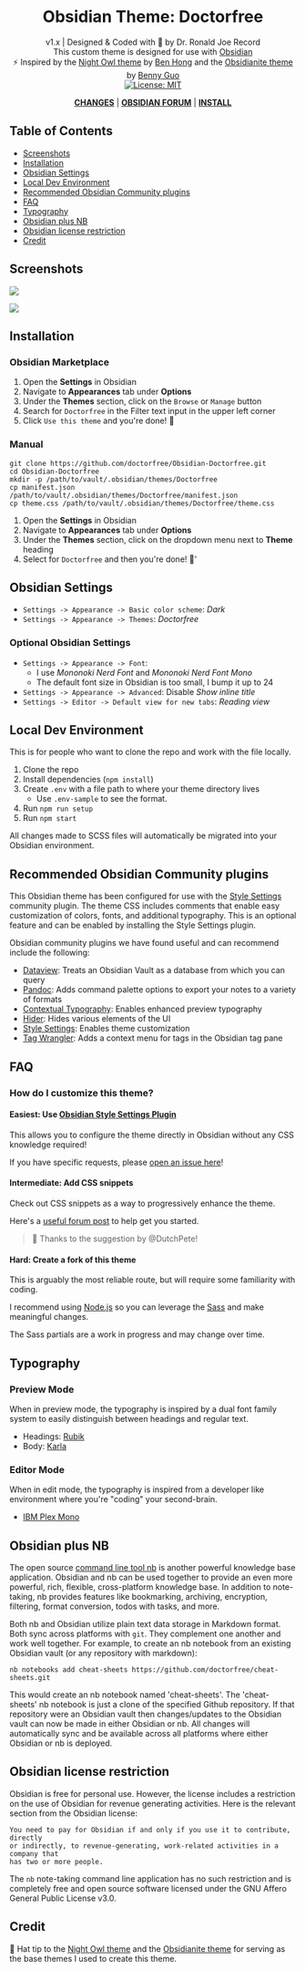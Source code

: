 <h1 align="center">Obsidian Theme: Doctorfree</h1>

<div align="center">

v1.x | Designed & Coded with 💎 by Dr. Ronald Joe Record <br>
This custom theme is designed for use with [Obsidian](https://obsidian.md/)<br>
⚡ Inspired by the [Night Owl theme](https://github.com/bencodezen/obsidian-night-owl-theme) by [Ben Hong](https://twitter.com/bencodezen) and the [Obsidianite theme](https://github.com/bennyxguo/Obsidian-Obsidianite) by [Benny Guo](https://twitter.com/bennyxguo)<br>
[![License: MIT](https://img.shields.io/badge/License-MIT-yellow.svg)](https://opensource.org/licenses/MIT)

**[CHANGES](https://github.com/doctorfree/Obsidian-Doctorfree/blob/main/CHANGELOG.md)** | **[OBSIDIAN FORUM](https://forum.obsidian.md/)** | **[INSTALL](#installation)**

</div>

## Table of Contents

- [Screenshots](#screenshots)
- [Installation](#installation)
- [Obsidian Settings](#obsidian-settings)
- [Local Dev Environment](#local-dev-environment)
- [Recommended Obsidian Community plugins](#recommended-obsidian-community-plugins)
- [FAQ](#faq)
- [Typography](#typography)
- [Obsidian plus NB](#obsidian-plus-nb)
- [Obsidian license restriction](#obsidian-license-restriction)
- [Credit](#credit)

## Screenshots

<img src="screenshots/headings-1920.png"><br />

<img src="screenshots/graph-view.png"><br />

## Installation

### Obsidian Marketplace

1. Open the **Settings** in Obsidian
1. Navigate to **Appearances** tab under **Options**
1. Under the **Themes** section, click on the `Browse` or `Manage` button
1. Search for `Doctorfree` in the Filter text input in the upper left corner
1. Click `Use this theme` and you're done! 🎉

### Manual

```shell
git clone https://github.com/doctorfree/Obsidian-Doctorfree.git
cd Obsidian-Doctorfree
mkdir -p /path/to/vault/.obsidian/themes/Doctorfree
cp manifest.json /path/to/vault/.obsidian/themes/Doctorfree/manifest.json
cp theme.css /path/to/vault/.obsidian/themes/Doctorfree/theme.css
```

1. Open the **Settings** in Obsidian
1. Navigate to **Appearances** tab under **Options**
1. Under the **Themes** section, click on the dropdown menu next to **Theme** heading
1. Select for `Doctorfree` and then you're done! 🎉'

## Obsidian Settings

- `Settings -> Appearance -> Basic color scheme`: *Dark*
- `Settings -> Appearance -> Themes`: *Doctorfree*

### Optional Obsidian Settings

- `Settings -> Appearance -> Font`:
    - I use *Mononoki Nerd Font* and *Mononoki Nerd Font Mono*
    - The default font size in Obsidian is too small, I bump it up to 24
- `Settings -> Appearance -> Advanced`: Disable *Show inline title*
- `Settings -> Editor -> Default view for new tabs`: *Reading view*

## Local Dev Environment

This is for people who want to clone the repo and work with the file locally.

1. Clone the repo
2. Install dependencies (`npm install`)
3. Create `.env` with a file path to where your theme directory lives
    - Use `.env-sample` to see the format.
4. Run `npm run setup`
5. Run `npm start`

All changes made to SCSS files will automatically be migrated into your Obsidian environment.

## Recommended Obsidian Community plugins

This Obsidian theme has been configured for use with the [Style Settings](https://github.com/mgmeyers/obsidian-style-settings) community plugin. The theme CSS includes comments that enable easy customization of colors, fonts, and additional typography. This is an optional feature and can be enabled by installing the Style Settings plugin.

Obsidian community plugins we have found useful and can recommend include the following:

- [Dataview](https://github.com/blacksmithgu/obsidian-dataview): Treats an Obsidian Vault as a database from which you can query
- [Pandoc](https://github.com/OliverBalfour/obsidian-pandoc): Adds command palette options to export your notes to a variety of formats
- [Contextual Typography](https://github.com/mgmeyers/obsidian-contextual-typography): Enables enhanced preview typography
- [Hider](https://github.com/kepano/obsidian-hider): Hides various elements of the UI
- [Style Settings](https://github.com/mgmeyers/obsidian-style-settings): Enables theme customization
- [Tag Wrangler](https://github.com/pjeby/tag-wrangler): Adds a context menu for tags in the Obsidian tag pane

## FAQ

### How do I customize this theme?

#### Easiest: Use [Obsidian Style Settings Plugin](https://github.com/mgmeyers/obsidian-style-settings)

This allows you to configure the theme directly in Obsidian without any CSS knowledge required!

If you have specific requests, please [open an issue here](https://github.com/doctorfree/Obsidian-Doctorfree/issues/new)!

#### Intermediate: Add CSS snippets

Check out CSS snippets as a way to progressively enhance the theme.

Here's a [useful forum post](https://forum.obsidian.md/t/how-to-achieve-css-code-snippets/8474) to help get you started.

> 🎩 Thanks to the suggestion by @DutchPete!

#### Hard: Create a fork of this theme

This is arguably the most reliable route, but will require some familiarity with coding.

I recommend using [Node.js](https://nodejs.org/en/) so you can leverage the [Sass](https://sass-lang.com/) and make meaningful changes.

The Sass partials are a work in progress and may change over time.

## Typography

### Preview Mode

When in preview mode, the typography is inspired by a dual font family system to easily distinguish between headings and regular text.

- Headings: [Rubik](https://fonts.google.com/specimen/Rubik)
- Body: [Karla](https://fonts.google.com/specimen/Karla)

### Editor Mode

When in edit mode, the typography is inspired from a developer like environment where you're "coding" your second-brain.

- [IBM Plex Mono](https://fonts.google.com/specimen/IBM+Plex+Mono)

## Obsidian plus NB

The open source [command line tool nb](https://github.com/xwmx/nb) is another
powerful knowledge base application. Obsidian and nb can be used together to
provide an even more powerful, rich, flexible, cross-platform knowledge base.
In addition to note-taking, nb provides features like bookmarking, archiving,
encryption, filtering, format conversion, todos with tasks, and more.

Both nb and Obsidian utilize plain text data storage in Markdown format.
Both sync across platforms with `git`. They complement one another and work
well together. For example, to create an nb notebook from an existing Obsidian
vault (or any repository with markdown):

```shell
nb notebooks add cheat-sheets https://github.com/doctorfree/cheat-sheets.git
```

This would create an nb notebook named 'cheat-sheets'. The 'cheat-sheets' nb
notebook is just a clone of the specified Github repository. If that repository
were an Obsidian vault then changes/updates to the Obsidian vault can now be
made in either Obsidian or nb. All changes will automatically sync and be
available across all platforms where either Obsidian or nb is deployed.

## Obsidian license restriction

Obsidian is free for personal use. However, the license includes a restriction
on the use of Obsidian for revenue generating activities. Here is the relevant
section from the Obsidian license:

```text
You need to pay for Obsidian if and only if you use it to contribute, directly
or indirectly, to revenue-generating, work-related activities in a company that
has two or more people.
```

The `nb` note-taking command line application has no such restriction and is
completely free and open source software licensed under the GNU Affero General
Public License v3.0.

## Credit

🎩 Hat tip to the [Night Owl theme](https://github.com/bencodezen/obsidian-night-owl-theme) and the [Obsidianite theme](https://github.com/bennyxguo/Obsidian-Obsidianite) for serving as the base themes I used to create this theme.
